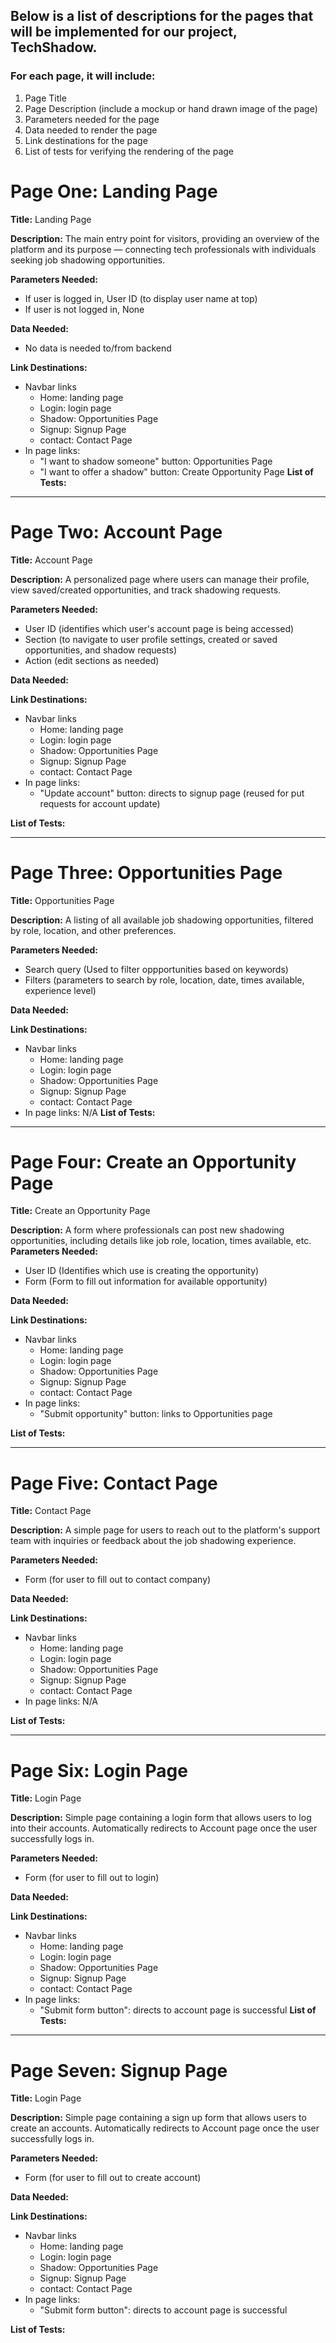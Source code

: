 ## Below is a list of descriptions for the pages that will be implemented for our project, TechShadow.

### For each page, it will include:
1. Page Title
2. Page Description (include a mockup or hand drawn image of the page)
3. Parameters needed for the page
4. Data needed to render the page
5. Link destinations for the page
6. List of tests for verifying the rendering of the page



# Page One: Landing Page
**Title:** Landing Page

**Description:** The main entry point for visitors, providing an overview of the platform and its purpose — connecting tech professionals with individuals seeking job shadowing opportunities.

**Parameters Needed:**
- If user is logged in, User ID (to display user name at top)
- If user is not logged in, None

**Data Needed:**
- No data is needed to/from backend

**Link Destinations:**
- Navbar links
    - Home: landing page
    - Login: login page
    - Shadow: Opportunities Page
    - Signup: Signup Page
    - contact: Contact Page
- In page links:
    - "I want to shadow someone" button: Opportunities Page
    - "I want to offer a shadow" button: Create Opportunity Page
**List of Tests:**

---

# Page Two: Account Page
**Title:** Account Page

**Description:** A personalized page where users can manage their profile, view saved/created opportunities, and track shadowing requests.

**Parameters Needed:**
- User ID (identifies which user's account page is being accessed)
- Section (to navigate to user profile settings, created or saved opportunities, and shadow requests)
- Action (edit sections as needed)

**Data Needed:**

**Link Destinations:**
- Navbar links
    - Home: landing page
    - Login: login page
    - Shadow: Opportunities Page
    - Signup: Signup Page
    - contact: Contact Page
- In page links:
    - "Update account" button: directs to signup page (reused for put requests for account update)

**List of Tests:**

---

# Page Three: Opportunities Page
**Title:** Opportunities Page

**Description:** A listing of all available job shadowing opportunities, filtered by role, location, and other preferences.

**Parameters Needed:**
- Search query (Used to filter oppportunities based on keywords)
- Filters (parameters to search by role, location, date, times available, experience level)

**Data Needed:**

**Link Destinations:**
- Navbar links
    - Home: landing page
    - Login: login page
    - Shadow: Opportunities Page
    - Signup: Signup Page
    - contact: Contact Page
- In page links: N/A
**List of Tests:**

---

# Page Four: Create an Opportunity Page
**Title:** Create an Opportunity Page

**Description:** A form where professionals can post new shadowing opportunities, including details like job role, location, times available, etc.
**Parameters Needed:**
- User ID (Identifies which use is creating the opportunity)
- Form (Form to fill out information for available opportunity)

**Data Needed:**

**Link Destinations:**
- Navbar links
    - Home: landing page
    - Login: login page
    - Shadow: Opportunities Page
    - Signup: Signup Page
    - contact: Contact Page
- In page links:
    - "Submit opportunity" button: links to Opportunities page
    
**List of Tests:**

---

# Page Five: Contact Page
**Title:** Contact Page

**Description:** A simple page for users to reach out to the platform's support team with inquiries or feedback about the job shadowing experience.

**Parameters Needed:**
- Form (for user to fill out to contact company)

**Data Needed:**

**Link Destinations:**
- Navbar links
    - Home: landing page
    - Login: login page
    - Shadow: Opportunities Page
    - Signup: Signup Page
    - contact: Contact Page
- In page links: N/A

**List of Tests:**

___


# Page Six: Login Page
**Title:** Login Page

**Description:** Simple page containing a login form that allows users to log into their accounts. Automatically redirects to Account page once the user successfully logs in.

**Parameters Needed:**
- Form (for user to fill out to login)

**Data Needed:**

**Link Destinations:**
- Navbar links
    - Home: landing page
    - Login: login page
    - Shadow: Opportunities Page
    - Signup: Signup Page
    - contact: Contact Page
- In page links:
    - "Submit form button": directs to account page is successful
**List of Tests:**

___


# Page Seven: Signup Page
**Title:** Login Page

**Description:** Simple page containing a sign up form that allows users to create an accounts. Automatically redirects to Account page once the user successfully logs in.

**Parameters Needed:**
- Form (for user to fill out to create account)

**Data Needed:**

**Link Destinations:**
- Navbar links
    - Home: landing page
    - Login: login page
    - Shadow: Opportunities Page
    - Signup: Signup Page
    - contact: Contact Page
- In page links:
    - "Submit form button": directs to account page is successful

**List of Tests:**
